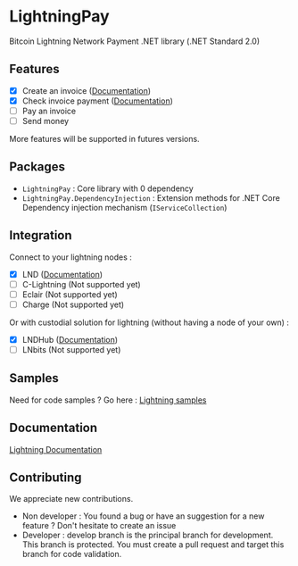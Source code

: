 # LightningPay
Bitcoin Lightning Network Payment .NET library (.NET Standard 2.0)

## Features

- [x] Create an invoice ([Documentation](documentation/client.md))
- [x] Check invoice payment ([Documentation](documentation/client.md))
- [ ] Pay an invoice
- [ ] Send money

More features will be supported in futures versions. 

## Packages

- `LightningPay` : Core library with 0 dependency
- `LightningPay.DependencyInjection` : Extension methods for .NET Core Dependency injection mechanism (`IServiceCollection`)

## Integration

Connect to your lightning nodes : 

- [x] LND ([Documentation](documentation/client-lnd.md))
- [ ] C-Lightning  (Not supported yet)
- [ ] Eclair  (Not supported yet)
- [ ] Charge (Not supported yet)

Or with custodial solution for lightning (without having a node  of your own) : 

- [x] LNDHub  ([Documentation](documentation/client-lndhub.md))
- [ ] LNbits  (Not supported yet)

## Samples

Need for code samples ? Go here : [Lightning samples](samples/)

## Documentation

[Lightning Documentation](documentation/)

## Contributing

We appreciate new contributions.

- Non developer : You found a bug or have an suggestion for a new feature ? Don't hesitate to create an issue
- Developer : develop branch is the principal branch for development. This branch is protected. You must create a pull request and target this branch for code validation.